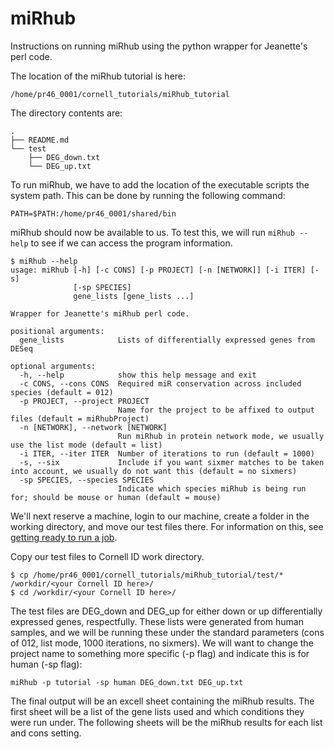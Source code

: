 # miRhub

Instructions on running miRhub using the python wrapper for Jeanette's perl code.

The location of the miRhub tutorial is here:
```
/home/pr46_0001/cornell_tutorials/miRhub_tutorial
```

The directory contents are:
```
.
├── README.md
└── test
    ├── DEG_down.txt
    └── DEG_up.txt
```

To run miRhub, we have to add the location of the executable scripts the system path. This can be done by running the following command:
```
PATH=$PATH:/home/pr46_0001/shared/bin
```

miRhub should now be available to us. To test this, we will run `miRhub --help` to see if we can access the program information.
```
$ miRhub --help
usage: miRhub [-h] [-c CONS] [-p PROJECT] [-n [NETWORK]] [-i ITER] [-s]
              [-sp SPECIES]
              gene_lists [gene_lists ...]

Wrapper for Jeanette's miRhub perl code.

positional arguments:
  gene_lists            Lists of differentially expressed genes from DESeq

optional arguments:
  -h, --help            show this help message and exit
  -c CONS, --cons CONS  Required miR conservation across included species (default = 012)
  -p PROJECT, --project PROJECT
                        Name for the project to be affixed to output files (default = miRhubProject)
  -n [NETWORK], --network [NETWORK]
                        Run miRhub in protein network mode, we usually use the list mode (default = list)
  -i ITER, --iter ITER  Number of iterations to run (default = 1000)
  -s, --six             Include if you want sixmer matches to be taken into account, we usually do not want this (default = no sixmers)
  -sp SPECIES, --species SPECIES
                        Indicate which species miRhub is being run for; should be mouse or human (default = mouse)
```

We'll next reserve a machine, login to our machine, create a folder in the working directory, and move our test files there. For information on this, see [getting ready to run a job](https://github.com/Sethupathy-Lab/cornell_tutorials/blob/master/getting_ready_to_run_a_job.md).

Copy our test files to Cornell ID work directory.
```
$ cp /home/pr46_0001/cornell_tutorials/miRhub_tutorial/test/* /workdir/<your Cornell ID here>/
$ cd /workdir/<your Cornell ID here>/
```

The test files are DEG_down and DEG_up for either down or up differentially expressed genes, respectfully. These lists were generated from human samples, and we will be running these under the standard parameters (cons of 012, list mode, 1000 iterations, no sixmers). We will want to change the project name to something more specific (-p flag) and indicate this is for human (-sp flag):
```
miRhub -p tutorial -sp human DEG_down.txt DEG_up.txt
```
The final output will be an excell sheet containing the miRhub results. The first sheet will be a list of the gene lists used and which conditions they were run under. The following sheets will be the miRhub results for each list and cons setting.

                        
